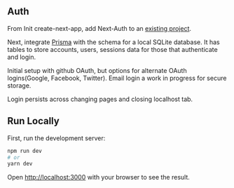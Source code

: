 ## Auth

From Init create-next-app, add Next-Auth to an [existing project](https://next-auth.js.org/getting-started/example#existing-project).

Next, integrate [Prisma](https://next-auth.js.org/adapters/prisma) with the schema for a local SQLite database.
It has tables to store accounts, users, sessions data for those that authenticate and login.

Initial setup with github OAuth, but options for alternate OAuth logins(Google, Facebook, Twitter). Email login a work in progress for secure storage.

Login persists across changing pages and closing localhost tab.

## Run Locally

First, run the development server:

```bash
npm run dev
# or
yarn dev
```

Open [http://localhost:3000](http://localhost:3000) with your browser to see the result.